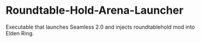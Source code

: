 # Roundtable-Hold-Arena-Launcher
Executable that launches Seamless 2.0 and injects roundtablehold mod into Elden Ring.
